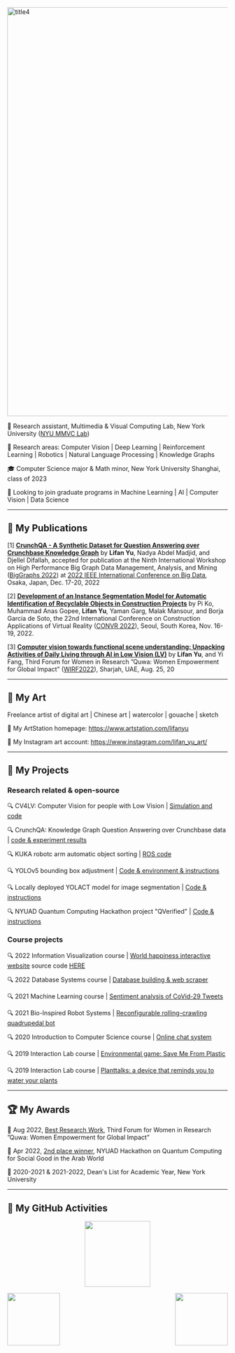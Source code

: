 <img width="934" alt="title4" src="https://user-images.githubusercontent.com/74582280/205233915-afa61aca-0239-4886-8fd7-aa2fff3a953e.png">


💼 Research assistant, Multimedia & Visual Computing Lab, New York University ([<ins>NYU MMVC Lab</ins>](https://wp.nyu.edu/mmvc/))

🌱 Research areas: Computer Vision | Deep Learning | Reinforcement Learning | Robotics | Natural Language Processing | Knowledge Graphs

🎓 Computer Science major & Math minor, New York University Shanghai, class of 2023

🔭 Looking to join graduate programs in Machine Learning | AI | Computer Vision | Data Science

---

## 📖 My Publications

[1] **[<ins>CrunchQA - A Synthetic Dataset for Question Answering over
Crunchbase Knowledge Graph</ubs>](https://github.com/colab-nyuad/CrunchQA/blob/master/CrunchQA_IEEE.pdf)** by **Lifan Yu**, Nadya Abdel Madjid, and Djellel Difallah, accepted for publication at the Ninth International Workshop on High Performance Big
Graph Data Management, Analysis, and Mining ([BigGraphs 2022](https://biggraphs.org/)) at [2022 IEEE International Conference on Big Data](http://bigdataieee.org/BigData2022/),
Osaka, Japan, Dec. 17-20, 2022

[2] **[<ins>Development of
an Instance Segmentation Model for Automatic Identification of Recyclable Objects in Construction Projects</ins>](https://www.researchgate.net/publication/365700731_Development_of_an_Instance_Segmentation_Model_for_the_Automatic_Identification_of_Recyclable_Objects_in_Construction_Sites)** by Pi Ko, Muhammad Anas Gopee, **Lifan Yu**, Yaman Garg, Malak Mansour, and Borja Garcia de Soto, the 22nd
International Conference on Construction Applications of Virtual Reality ([CONVR 2022](http://convr2022.com/)), Seoul, South Korea, Nov.
16-19, 2022.

[3] **[<ins>Computer vision towards functional scene understanding: Unpacking Activities of Daily Living
through AI in Low Vision (LV)</ins>](https://github.com/SilvesterYu/CV4LV/blob/main/wirf2022_paper_1338_CV4LV.pdf)** by **Lifan Yu**, and Yi Fang, Third Forum for Women in Research ”Quwa: Women Empowerment for Global
Impact” ([WIRF2022](https://www.sharjah.ac.ae/en/Research/Outreach/wirf2022/Pages/wn.aspx)), Sharjah, UAE, Aug. 25, 20

---

## 🎨 My Art

Freelance artist of digital art | Chinese art | watercolor | gouache | sketch

🔖 My ArtStation homepage: https://www.artstation.com/lifanyu

🔖 My Instagram art account: https://www.instagram.com/lifan_yu_art/

---

## 🔧 My Projects
### Research related & open-source

🔍 CV4LV: Computer Vision for people with Low Vision | [<ins>Simulation and code</ins>](https://github.com/SilvesterYu/CV4LV)

🔍 CrunchQA: Knowledge Graph Question Answering over Crunchbase data | [<ins>code & experiment results</ins>](https://github.com/colab-nyuad/CrunchQA)

🔍 KUKA robotc arm automatic object sorting | [<ins>ROS code</ins>](https://github.com/SilvesterYu/KUKA-Project)

🔍 YOLOv5 bounding box adjustment | [<ins>Code & environment & instructions</ins>](https://github.com/SilvesterYu/YOLO_Silvey_Task)

🔍 Locally deployed YOLACT model for image segmentation | [<ins>Code & instructions</ins>](https://github.com/SilvesterYu/YOLACT-deployed)

🔍 NYUAD Quantum Computing Hackathon project "QVerified" | [<ins>Code & instructions</ins>](https://github.com/SilvesterYu/NYUAD-2022/tree/main/team18)


### Course projects

🔍 2022 Information Visualization course | [<ins>World happiness interactive website</ins>](https://hogwild.github.io/infovis2022spring/team7/index.html) source code [<ins>HERE</ins>](https://github.com/SilvesterYu/DATS-SHU235-Information-Visualization-Final-Project)

🔍 2022 Database Systems course | [<ins>Database building & web scraper</ins>](https://github.com/SilvesterYu/CS-UH2214-Database-Systems-PS1)

🔍 2021 Machine Learning course | [<ins>Sentiment analysis of CoVid-29 Tweets</ins>](https://github.com/SilvesterYu/MachineLearningFinalProject_SentimentTweetCoVid)

🔍 2021 Bio-Inspired Robot Systems | [<ins>Reconfigurable rolling-crawling quadrupedal bot</ins>](https://github.com/SilvesterYu/BioInspiredRobotSys/blob/main/final%20report.pdf)

🔍 2020 Introduction to Computer Science course | [<ins>Online chat system</ins>](https://github.com/SilvesterYu/IntroToComputerScienceFinalProject)

🔍 2019 Interaction Lab course | [<ins>Environmental game: Save Me From Plastic</ins>](https://wp.nyu.edu/shanghai-ima-documentation/foundations/interaction-lab/ly1164/save-me-from-plastic-lifan-yu-inmi-lee/)

🔍 2019 Interaction Lab course | [<ins>Planttalks: a device that reminds you to water your plants</ins>](https://wp.nyu.edu/shanghai-ima-documentation/foundations/interaction-lab/ly1164/midterm-project-plantalks-lifan-yu-inmi-lee/)

---

## 🏆 My Awards

📯 Aug 2022, [<ins>Best Research Work</ins>](https://www.sharjah.ac.ae/en/Research/Outreach/wirf2022/Pages/wn.aspx), Third Forum for Women in Research ”Quwa: Women Empowerment for Global
Impact”

📯 Apr 2022, [<ins>2nd place winner</ins>](https://sites.nyuad.nyu.edu/hackathon/index.php/the-nyuad-hackathon-for-social-good-in-the-arab-world-2022/), NYUAD Hackathon on Quantum Computing for Social Good in the Arab World

📯 2020-2021 & 2021-2022, Dean's List for Academic Year, New York University

---

## 🎯 My GitHub Activities
 
<p align="center">
<img height="150" src="https://github-readme-streak-stats.herokuapp.com?user=SilvesterYu&theme=vue-dark&hide_border=true)](https://git.io/streak-stats" />
 </p>

<img align="left" height="120" src="https://github-readme-stats.vercel.app/api?username=SilvesterYu&hide_border=true&&theme=vue-dark">
<img align="right" height="120" src="https://github-readme-stats.vercel.app/api/top-langs/?username=SilvesterYu&layout=compact&hide_border=true&langs_count=8&theme=vue-dark" />




